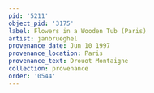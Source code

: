```yaml
---
pid: '5211'
object_pid: '3175'
label: Flowers in a Wooden Tub (Paris)
artist: janbrueghel
provenance_date: Jun 10 1997
provenance_location: Paris
provenance_text: Drouot Montaigne
collection: provenance
order: '0544'
---
```

